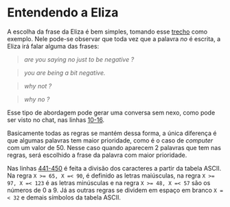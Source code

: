 # Entendendo a Eliza

A escolha da frase da Eliza é bem simples, tomando esse 
[trecho](https://github.com/fedps/paradigmas/blob/61262ad457eb50e0e971835d02239e983859d275/extras/eliza/eliza.pl#L324-L329) 
como exemplo. Nele pode-se observar que toda vez que a palavra *no* é escrita, a Eliza irá falar alguma das frases:
> *are you saying no just to be negative ?*

> *you are being a bit negative.*

> *why not ?*

> *why no ?*

Esse tipo de abordagem pode gerar uma conversa sem nexo, como pode ser visto no chat, nas linhas 
[10-16](https://github.com/fedps/paradigmas/blob/61262ad457eb50e0e971835d02239e983859d275/extras/eliza/chat#L10-L16).

Basicamente todas as regras se mantém dessa forma, a única diferença é que algumas palavras tem maior prioridade, como é o caso
de *computer* com um valor de 50. Nesse caso quando aparecem 2 palavras que tem nas regras, será escolhido a frase da 
palavra com maior prioridade.


Nas linhas [441-450](https://github.com/fedps/paradigmas/blob/61262ad457eb50e0e971835d02239e983859d275/extras/eliza/eliza.pl#L441-L450)
é feita a divisão dos caracteres a partir da tabela ASCII. Na regra `X >= 65, X =< 90`, é definido as letras maiúsculas, na regra 
`X >= 97, X =< 123` é as letras minúsculas e na regra `X >= 48, X =< 57` são os números de 0 a 9. Já as outras regras se dividem
em espaço em branco `X =< 32` e demais símbolos da tabela ASCII.
